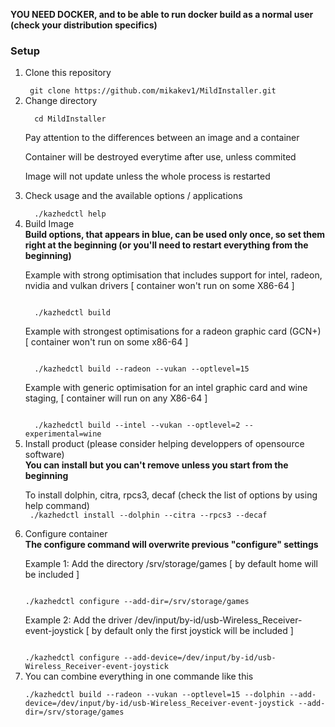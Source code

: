 <b>YOU NEED DOCKER, and to be able to run docker build as a normal user (check your distribution specifics)</b>

<h3> Setup </h3>
<div>
<ol>
<li>  Clone this repository</li>

<code>
 git clone https://github.com/mikakev1/MildInstaller.git
</code>

<li>  Change directory </li>
<code>
  cd MildInstaller
</code>

<p> Pay attention to the differences between an image and a container </p>
<p> Container will be destroyed everytime after use, unless commited </p>
<p> Image will not update unless the whole process is restarted </p>


<li>  Check usage and the available options / applications</li>
<code>
  ./kazhedctl help
</code>

<li>  Build Image </li>
<strong> Build options, that appears in blue, can be used only once, so set them right at the beginning (or you'll need to restart everything from the beginning) </strong> 
<p> Example with strong optimisation that includes support for intel, radeon, nvidia and vulkan drivers [ container won't run on some X86-64 ]  </p>
<code>
  ./kazhedctl build
</code>
<p> Example with strongest optimisations for a radeon graphic card (GCN+) [ container won't run on some x86-64 ] </p>
<code>
  ./kazhedctl build --radeon --vukan --optlevel=15 
</code>
<p> Example with generic optimisation for an intel graphic card and wine staging, [ container will run on any  X86-64 ] </p>
<code>
  ./kazhedctl build --intel --vukan --optlevel=2 --experimental=wine
</code>

<li>  Install product (please consider helping developpers of opensource software) </li>
<strong> You can install but you can't remove unless you start from the beginning </strong> 
<p> To install dolphin, citra, rpcs3, decaf (check the list of options by using help command)
<code>
 ./kazhedctl install --dolphin --citra --rpcs3 --decaf
</code>

<li>  Configure container </li>
<strong> The configure command will overwrite previous "configure" settings</strong> 
<p> Example 1: Add the directory /srv/storage/games [ by default home will be included ]</p>
<code>
./kazhedctl configure --add-dir=/srv/storage/games 
</code>

<p> Example 2: Add the driver /dev/input/by-id/usb-Wireless_Receiver-event-joystick [ by default only the first joystick will be included ] </p>
<code>
./kazhedctl configure --add-device=/dev/input/by-id/usb-Wireless_Receiver-event-joystick
</code>

<li> You can combine everything in one commande like this </li>
<code>
./kazhedctl build --radeon --vukan --optlevel=15 --dolphin --add-device=/dev/input/by-id/usb-Wireless_Receiver-event-joystick --add-dir=/srv/storage/games
</code>


</ol>

</div>

